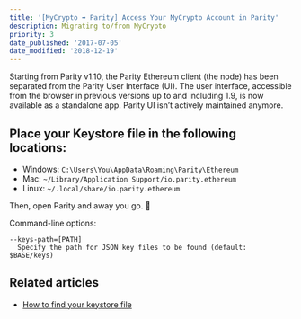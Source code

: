 ```yaml
---
title: '[MyCrypto ➡ Parity] Access Your MyCrypto Account in Parity'
description: Migrating to/from MyCrypto
priority: 3
date_published: '2017-07-05'
date_modified: '2018-12-19'
---
```


Starting from Parity v1.10, the Parity Ethereum client (the node) has been separated from the Parity User Interface (UI). The user interface, accessible from the browser in previous versions up to and including 1.9, is now available as a standalone app. Parity UI isn’t actively maintained anymore.

## Place your Keystore file in the following locations:

* Windows: `C:\Users\You\AppData\Roaming\Parity\Ethereum`
* Mac: `~/Library/Application Support/io.parity.ethereum`
* Linux: `~/.local/share/io.parity.ethereum`

Then, open Parity and away you go. 🎉

Command-line options:

```text
--keys-path=[PATH]
  Specify the path for JSON key files to be found (default: $BASE/keys)
```

## Related articles

* [How to find your keystore file](/how-to/migrating/access-your-mycrypto-account-in-geth-or-mist)
